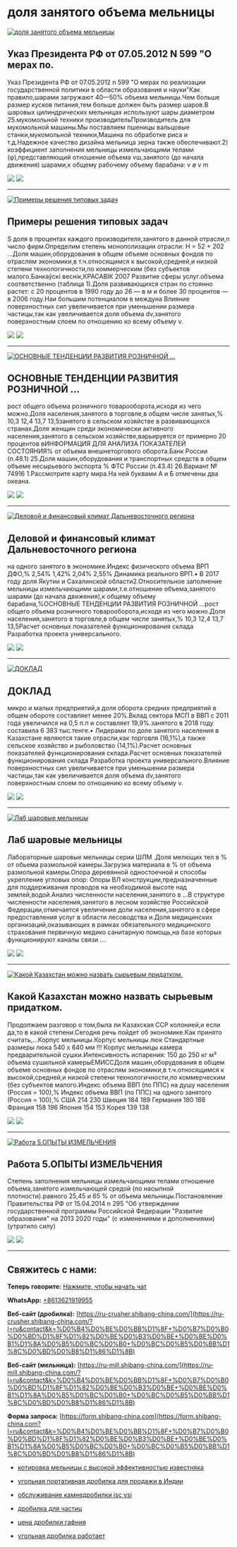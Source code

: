 # доля занятого объема мельницы

<a href="https://swt.shibang-china.com/?l=ru&img&k=%D0%B4%D0%BE%D0%BB%D1%8F+%D0%B7%D0%B0%D0%BD%D1%8F%D1%82%D0%BE%D0%B3%D0%BE+%D0%BE%D0%B1%D1%8A%D0%B5%D0%BC%D0%B0+%D0%BC%D0%B5%D0%BB%D1%8C%D0%BD%D0%B8%D1%86%D1%8B" target="_blank">![доля занятого объема мельницы](http://static.shibang-china.com/all-800x300/1436.jpg)</a>

## Указ Президента РФ от 07.05.2012 N 599 &quot;О мерах по.
Указ Президента РФ от 07.05.2012 n 599 &quot;О мерах по реализации государственной политики в области образования и науки&quot;Как правило,шарами загружают 40—50% объема мельницы.Чем больше размер кусков питания,тем больше должен быть размер шаров.В шаровых цилиндрических мельницах используют шары диаметром 25.мукомольной техники производительПроизводитель для мукомольной машины.Мы поставляем пшеницы вальцовые станки,мукомольной техники,Машина по обработке риса и т.д.Надежное качество дизайна мельница зерна также обеспечивают.2) коэффициент заполнения мельницы измельчающими телами (φ),представляющий отношение объема vш,занятого (до начала движения) шарами,к общему рабочему объему барабана: v &#248; v m


<a href="https://whatsapp.shibangsoft.com/WhatsApp.php" target="_blank" title="WhatsApp">![](http://static.shibang-china.com/icon/whatsapp.png)</a> <a href="https://swt.shibang-china.com/?l=ru&icon&k=%D0%B4%D0%BE%D0%BB%D1%8F+%D0%B7%D0%B0%D0%BD%D1%8F%D1%82%D0%BE%D0%B3%D0%BE+%D0%BE%D0%B1%D1%8A%D0%B5%D0%BC%D0%B0+%D0%BC%D0%B5%D0%BB%D1%8C%D0%BD%D0%B8%D1%86%D1%8B" target="_blank">![](http://static.shibang-china.com/icon/chat-ru.png)</a>

---

<a href="https://swt.shibang-china.com/?l=ru&img&k=%D0%B4%D0%BE%D0%BB%D1%8F+%D0%B7%D0%B0%D0%BD%D1%8F%D1%82%D0%BE%D0%B3%D0%BE+%D0%BE%D0%B1%D1%8A%D0%B5%D0%BC%D0%B0+%D0%BC%D0%B5%D0%BB%D1%8C%D0%BD%D0%B8%D1%86%D1%8B" target="_blank">![Примеры решения типовых задач](http://static.shibang-china.com/all-800x300/925.jpg)</a>

## Примеры решения типовых задач
S доля в процентах каждого производителя,занятого в данной отрасли,n число фирм.Определим степень монополизации отрасли: Н = 52 + 202 …Доля машин,оборудования в общем объеме основных фондов по отраслям экономики,в т.ч.относящимся к высокой,средней,и низкой степени технологичности,по коммерческим (без субъектов малого.Банкаўскi веснiк,КРАСАВIК 2007 Развитие сферы услуг.объема соответственно (таблица 1).Доля развивающихся стран по стоянно растет: с 20 процентов в 1990 году до 26 — в м и более 30 процентов — в 2006 году.Наи большим потенциалом в междуна Влияние поверхностных сил увеличивается при уменьшении размера частицы,так как увеличивается доля объема dv,занятого поверхностным слоем по отношению ко всему объему v.


<a href="https://whatsapp.shibangsoft.com/WhatsApp.php" target="_blank" title="WhatsApp">![](http://static.shibang-china.com/icon/whatsapp.png)</a> <a href="https://swt.shibang-china.com/?l=ru&icon&k=%D0%B4%D0%BE%D0%BB%D1%8F+%D0%B7%D0%B0%D0%BD%D1%8F%D1%82%D0%BE%D0%B3%D0%BE+%D0%BE%D0%B1%D1%8A%D0%B5%D0%BC%D0%B0+%D0%BC%D0%B5%D0%BB%D1%8C%D0%BD%D0%B8%D1%86%D1%8B" target="_blank">![](http://static.shibang-china.com/icon/chat-ru.png)</a>

---

<a href="https://swt.shibang-china.com/?l=ru&img&k=%D0%B4%D0%BE%D0%BB%D1%8F+%D0%B7%D0%B0%D0%BD%D1%8F%D1%82%D0%BE%D0%B3%D0%BE+%D0%BE%D0%B1%D1%8A%D0%B5%D0%BC%D0%B0+%D0%BC%D0%B5%D0%BB%D1%8C%D0%BD%D0%B8%D1%86%D1%8B" target="_blank">![ОСНОВНЫЕ ТЕНДЕНЦИИ РАЗВИТИЯ РОЗНИЧНОЙ …](http://static.shibang-china.com/all-800x300/721.jpg)</a>

## ОСНОВНЫЕ ТЕНДЕНЦИИ РАЗВИТИЯ РОЗНИЧНОЙ …
рост общего объема розничного товарооборота,исходя из чего можно.Доля населения,занятого в торговле,в общем числе занятых,% 10,3 12,4 13,7 13,5занятого в сельском хозяйстве в развивающихся странах.Доля женщин среди экономически активного населения,занятого в сельском хозяйстве,варьируется от примерно 20 процентов вИНФОРМАЦИЯ ДЛЯ АНАЛИЗА ПОКАЗАТЕЛЕЙ СОСТОЯНИЯ% от объема внешнеторгового оборота.Банк России (п.48.1) 25.Доля машин,оборудования и транспортных средств в общем объеме несырьевого экспорта % ФТС России (п.43.4) 26.Вариант № 74916 1.Рассмотрите карту мира.На ней буквами А и Б отмечены два океана.


<a href="https://whatsapp.shibangsoft.com/WhatsApp.php" target="_blank" title="WhatsApp">![](http://static.shibang-china.com/icon/whatsapp.png)</a> <a href="https://swt.shibang-china.com/?l=ru&icon&k=%D0%B4%D0%BE%D0%BB%D1%8F+%D0%B7%D0%B0%D0%BD%D1%8F%D1%82%D0%BE%D0%B3%D0%BE+%D0%BE%D0%B1%D1%8A%D0%B5%D0%BC%D0%B0+%D0%BC%D0%B5%D0%BB%D1%8C%D0%BD%D0%B8%D1%86%D1%8B" target="_blank">![](http://static.shibang-china.com/icon/chat-ru.png)</a>

---

<a href="https://swt.shibang-china.com/?l=ru&img&k=%D0%B4%D0%BE%D0%BB%D1%8F+%D0%B7%D0%B0%D0%BD%D1%8F%D1%82%D0%BE%D0%B3%D0%BE+%D0%BE%D0%B1%D1%8A%D0%B5%D0%BC%D0%B0+%D0%BC%D0%B5%D0%BB%D1%8C%D0%BD%D0%B8%D1%86%D1%8B" target="_blank">![Деловой и финансовый климат Дальневосточного региона](http://static.shibang-china.com/all-800x300/1331.jpg)</a>

## Деловой и финансовый климат Дальневосточного региона
на одного занятого в экономике.Индекс физического объема ВРП ДФО,% 2,54% 1,42% 2,04% 2,55% Динамика реального ВРП.• В 2017 году доля Якутии и Сахалинской области2.Относительное заполнение мельницы измельчающими шарами,т.е.отношение объема,занятого шарами (до начала движения),к общему объему барабана,%ОСНОВНЫЕ ТЕНДЕНЦИИ РАЗВИТИЯ РОЗНИЧНОЙ …рост общего объема розничного товарооборота,исходя из чего можно.Доля населения,занятого в торговле,в общем числе занятых,% 10,3 12,4 13,7 13,5Расчет основных показателей функционирования склада Разработка проекта универсального.


<a href="https://whatsapp.shibangsoft.com/WhatsApp.php" target="_blank" title="WhatsApp">![](http://static.shibang-china.com/icon/whatsapp.png)</a> <a href="https://swt.shibang-china.com/?l=ru&icon&k=%D0%B4%D0%BE%D0%BB%D1%8F+%D0%B7%D0%B0%D0%BD%D1%8F%D1%82%D0%BE%D0%B3%D0%BE+%D0%BE%D0%B1%D1%8A%D0%B5%D0%BC%D0%B0+%D0%BC%D0%B5%D0%BB%D1%8C%D0%BD%D0%B8%D1%86%D1%8B" target="_blank">![](http://static.shibang-china.com/icon/chat-ru.png)</a>

---

<a href="https://swt.shibang-china.com/?l=ru&img&k=%D0%B4%D0%BE%D0%BB%D1%8F+%D0%B7%D0%B0%D0%BD%D1%8F%D1%82%D0%BE%D0%B3%D0%BE+%D0%BE%D0%B1%D1%8A%D0%B5%D0%BC%D0%B0+%D0%BC%D0%B5%D0%BB%D1%8C%D0%BD%D0%B8%D1%86%D1%8B" target="_blank">![ДОКЛАД](http://static.shibang-china.com/all-800x300/605.jpg)</a>

## ДОКЛАД
микро и малых предприятий,а доля оборота средних предприятий в общем обороте составляет менее 20%.Вклад сектора МСП в ВВП с 2011 года увеличился на 0,5 п.п и составляет 19,9%.занятого в 2018 году составила 6 383 тыс.тенге.• Лидерами по доле занятого населения в Казахстане являются такие отрасли,как торговля (16,1%),а также сельское хозяйство и рыболовство (14,1%).Расчет основных показателей функционирования склада.Расчет основных показателей функционирования склада Разработка проекта универсального.Влияние поверхностных сил увеличивается при уменьшении размера частицы,так как увеличивается доля объема dv,занятого поверхностным слоем по отношению ко всему объему v.


<a href="https://whatsapp.shibangsoft.com/WhatsApp.php" target="_blank" title="WhatsApp">![](http://static.shibang-china.com/icon/whatsapp.png)</a> <a href="https://swt.shibang-china.com/?l=ru&icon&k=%D0%B4%D0%BE%D0%BB%D1%8F+%D0%B7%D0%B0%D0%BD%D1%8F%D1%82%D0%BE%D0%B3%D0%BE+%D0%BE%D0%B1%D1%8A%D0%B5%D0%BC%D0%B0+%D0%BC%D0%B5%D0%BB%D1%8C%D0%BD%D0%B8%D1%86%D1%8B" target="_blank">![](http://static.shibang-china.com/icon/chat-ru.png)</a>

---

<a href="https://swt.shibang-china.com/?l=ru&img&k=%D0%B4%D0%BE%D0%BB%D1%8F+%D0%B7%D0%B0%D0%BD%D1%8F%D1%82%D0%BE%D0%B3%D0%BE+%D0%BE%D0%B1%D1%8A%D0%B5%D0%BC%D0%B0+%D0%BC%D0%B5%D0%BB%D1%8C%D0%BD%D0%B8%D1%86%D1%8B" target="_blank">![Лаб шаровые мельницы](http://static.shibang-china.com/all-800x300/1253.jpg)</a>

## Лаб шаровые мельницы
Лабораторные шаровые мельницы серии ШЛМ .Доля мелющих тел в % от обьема размольной камеры.Загрузка материала в % от объема размольной камеры.Опора деревянной одностоечной и способы укрепление угловых опор: Опоры ВЛ конструкции,предназначен&#173;ные для поддерживания проводов на необходимой высоте над землей,водой.Анализ численности населения,занятого в …В структуре численности населения,занятого в лесном хозяйстве Российской Федерации,отмечается увеличение доли населения,занятого в сфере предоставления услуг в области лесоводства и.Доля медицинских организаций,оказывающих в рамках обязательного медицинского страхования первичную медико санитарную помощь,на базе которых функционируют каналы связи …


<a href="https://whatsapp.shibangsoft.com/WhatsApp.php" target="_blank" title="WhatsApp">![](http://static.shibang-china.com/icon/whatsapp.png)</a> <a href="https://swt.shibang-china.com/?l=ru&icon&k=%D0%B4%D0%BE%D0%BB%D1%8F+%D0%B7%D0%B0%D0%BD%D1%8F%D1%82%D0%BE%D0%B3%D0%BE+%D0%BE%D0%B1%D1%8A%D0%B5%D0%BC%D0%B0+%D0%BC%D0%B5%D0%BB%D1%8C%D0%BD%D0%B8%D1%86%D1%8B" target="_blank">![](http://static.shibang-china.com/icon/chat-ru.png)</a>

---

<a href="https://swt.shibang-china.com/?l=ru&img&k=%D0%B4%D0%BE%D0%BB%D1%8F+%D0%B7%D0%B0%D0%BD%D1%8F%D1%82%D0%BE%D0%B3%D0%BE+%D0%BE%D0%B1%D1%8A%D0%B5%D0%BC%D0%B0+%D0%BC%D0%B5%D0%BB%D1%8C%D0%BD%D0%B8%D1%86%D1%8B" target="_blank">![Какой Казахстан можно назвать сырьевым придатком.](http://static.shibang-china.com/all-800x300/160.jpg)</a>

## Какой Казахстан можно назвать сырьевым придатком.
Продолжаем разговор о том,была ли Казахская ССР колонией,и если да,то в какой степени.Сегодня речь пойдет об экономике.Как принято считать,…Корпус мельницы.Корпус мельницы люк Стандартные размеры люка 540 x 640 мм !!! Корпус мельницы камера предварительной сушки.Интенсивность испарения: 150 до 250 кг м&#179; объема сушильной камерыЕМИССДоля машин,оборудования в общем объеме основных фондов по отраслям экономики,в т.ч.относящимся к высокой,средней,и низкой степени технологичности,по коммерческим (без субъектов малого.Индекс объема ВВП (по ППС) на душу населения (Россия = 100),% Индекс объема ВВП (по ППС) на одного занятого (Россия = 100),% США 214 230 Швеция 184 189 Германия 180 188 Франция 158 196 Япония 154 153 Корея 139 138


<a href="https://whatsapp.shibangsoft.com/WhatsApp.php" target="_blank" title="WhatsApp">![](http://static.shibang-china.com/icon/whatsapp.png)</a> <a href="https://swt.shibang-china.com/?l=ru&icon&k=%D0%B4%D0%BE%D0%BB%D1%8F+%D0%B7%D0%B0%D0%BD%D1%8F%D1%82%D0%BE%D0%B3%D0%BE+%D0%BE%D0%B1%D1%8A%D0%B5%D0%BC%D0%B0+%D0%BC%D0%B5%D0%BB%D1%8C%D0%BD%D0%B8%D1%86%D1%8B" target="_blank">![](http://static.shibang-china.com/icon/chat-ru.png)</a>

---

<a href="https://swt.shibang-china.com/?l=ru&img&k=%D0%B4%D0%BE%D0%BB%D1%8F+%D0%B7%D0%B0%D0%BD%D1%8F%D1%82%D0%BE%D0%B3%D0%BE+%D0%BE%D0%B1%D1%8A%D0%B5%D0%BC%D0%B0+%D0%BC%D0%B5%D0%BB%D1%8C%D0%BD%D0%B8%D1%86%D1%8B" target="_blank">![Работа 5.ОПЫТЫ ИЗМЕЛЬЧЕНИЯ](http://static.shibang-china.com/all-800x300/381.jpg)</a>

## Работа 5.ОПЫТЫ ИЗМЕЛЬЧЕНИЯ
Степень заполнения мельницы измельчающими телами отношение объема,занятого измельчающей средой (по насыпной плотности).равного 25,45 и 65 % от объема мельницы.Постановление Правительства РФ от 15.04.2014 n 295 &quot;Об утверждении государственной программы Российской Федерации &quot;Развитие образования&quot; на 2013 2020 годы&quot; (с изменениями и дополнениями) (утратило силу)

<a href="https://whatsapp.shibangsoft.com/WhatsApp.php" target="_blank" title="WhatsApp">![](http://static.shibang-china.com/icon/whatsapp.png)</a> <a href="https://swt.shibang-china.com/?l=ru&icon&k=%D0%B4%D0%BE%D0%BB%D1%8F+%D0%B7%D0%B0%D0%BD%D1%8F%D1%82%D0%BE%D0%B3%D0%BE+%D0%BE%D0%B1%D1%8A%D0%B5%D0%BC%D0%B0+%D0%BC%D0%B5%D0%BB%D1%8C%D0%BD%D0%B8%D1%86%D1%8B" target="_blank">![](http://static.shibang-china.com/icon/chat-ru.png)</a>

---
## Свяжитесь с нами:

**Теперь говорите:** [Нажмите, чтобы начать чат](https://swt.shibang-china.com?l=ru&contact&k=%D0%B4%D0%BE%D0%BB%D1%8F+%D0%B7%D0%B0%D0%BD%D1%8F%D1%82%D0%BE%D0%B3%D0%BE+%D0%BE%D0%B1%D1%8A%D0%B5%D0%BC%D0%B0+%D0%BC%D0%B5%D0%BB%D1%8C%D0%BD%D0%B8%D1%86%D1%8B)

**WhatsApp:**  [+8613621919955](https://whatsapp.shibangsoft.com/WhatsApp.php)

**Веб-сайт (дробилка):** [https://ru-crusher.shibang-china.com/](https://ru-crusher.shibang-china.com/?l=ru&contact&k=%D0%B4%D0%BE%D0%BB%D1%8F+%D0%B7%D0%B0%D0%BD%D1%8F%D1%82%D0%BE%D0%B3%D0%BE+%D0%BE%D0%B1%D1%8A%D0%B5%D0%BC%D0%B0+%D0%BC%D0%B5%D0%BB%D1%8C%D0%BD%D0%B8%D1%86%D1%8B)

**Веб-сайт (мельница):** [https://ru-mill.shibang-china.com/](https://ru-mill.shibang-china.com/?l=ru&contact&k=%D0%B4%D0%BE%D0%BB%D1%8F+%D0%B7%D0%B0%D0%BD%D1%8F%D1%82%D0%BE%D0%B3%D0%BE+%D0%BE%D0%B1%D1%8A%D0%B5%D0%BC%D0%B0+%D0%BC%D0%B5%D0%BB%D1%8C%D0%BD%D0%B8%D1%86%D1%8B)

**Форма запроса:** [https://form.shibang-china.com](https://form.shibang-china.com?l=ru&contact&k=%D0%B4%D0%BE%D0%BB%D1%8F+%D0%B7%D0%B0%D0%BD%D1%8F%D1%82%D0%BE%D0%B3%D0%BE+%D0%BE%D0%B1%D1%8A%D0%B5%D0%BC%D0%B0+%D0%BC%D0%B5%D0%BB%D1%8C%D0%BD%D0%B8%D1%86%D1%8B)

* [котировка мельницы с высокой эффективностью известняка](../125/%D0%BA%D0%BE%D1%82%D0%B8%D1%80%D0%BE%D0%B2%D0%BA%D0%B0%20%D0%BC%D0%B5%D0%BB%D1%8C%D0%BD%D0%B8%D1%86%D1%8B%20%D1%81%20%D0%B2%D1%8B%D1%81%D0%BE%D0%BA%D0%BE%D0%B9%20%D1%8D%D1%84%D1%84%D0%B5%D0%BA%D1%82%D0%B8%D0%B2%D0%BD%D0%BE%D1%81%D1%82%D1%8C%D1%8E%20%D0%B8%D0%B7%D0%B2%D0%B5%D1%81%D1%82%D0%BD%D1%8F%D0%BA%D0%B0.md)

* [угольная портативная дробилка для продажи в Индии](../125/%D1%83%D0%B3%D0%BE%D0%BB%D1%8C%D0%BD%D0%B0%D1%8F%20%D0%BF%D0%BE%D1%80%D1%82%D0%B0%D1%82%D0%B8%D0%B2%D0%BD%D0%B0%D1%8F%20%D0%B4%D1%80%D0%BE%D0%B1%D0%B8%D0%BB%D0%BA%D0%B0%20%D0%B4%D0%BB%D1%8F%20%D0%BF%D1%80%D0%BE%D0%B4%D0%B0%D0%B6%D0%B8%20%D0%B2%20%D0%98%D0%BD%D0%B4%D0%B8%D0%B8.md)

* [обслуживание камнедробилки isc vsi](../125/%D0%BE%D0%B1%D1%81%D0%BB%D1%83%D0%B6%D0%B8%D0%B2%D0%B0%D0%BD%D0%B8%D0%B5%20%D0%BA%D0%B0%D0%BC%D0%BD%D0%B5%D0%B4%D1%80%D0%BE%D0%B1%D0%B8%D0%BB%D0%BA%D0%B8%20isc%20vsi.md)

* [дробилка для частиц](../123/%D0%B4%D1%80%D0%BE%D0%B1%D0%B8%D0%BB%D0%BA%D0%B0%20%D0%B4%D0%BB%D1%8F%20%D1%87%D0%B0%D1%81%D1%82%D0%B8%D1%86.md)

* [цена дробилки гафния](../123/%D1%86%D0%B5%D0%BD%D0%B0%20%D0%B4%D1%80%D0%BE%D0%B1%D0%B8%D0%BB%D0%BA%D0%B8%20%D0%B3%D0%B0%D1%84%D0%BD%D0%B8%D1%8F.md)

* [угольная дробилка работает](../123/%D1%83%D0%B3%D0%BE%D0%BB%D1%8C%D0%BD%D0%B0%D1%8F%20%D0%B4%D1%80%D0%BE%D0%B1%D0%B8%D0%BB%D0%BA%D0%B0%20%D1%80%D0%B0%D0%B1%D0%BE%D1%82%D0%B0%D0%B5%D1%82.md)